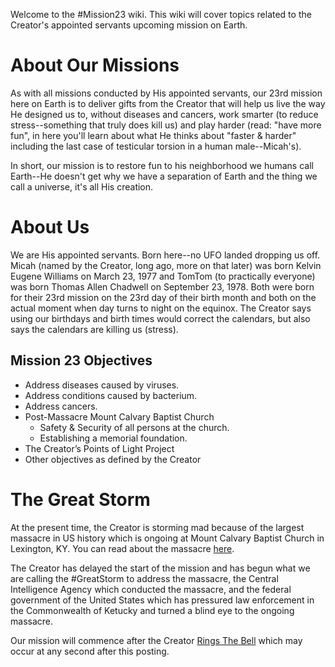 Welcome to the #Mission23 wiki.  This wiki will cover topics related to the Creator's appointed servants upcoming mission on Earth.

# About Our Missions
As with all missions conducted by His appointed servants, our 23rd mission here on Earth is to deliver gifts from the Creator that will help us live the way He designed us to, without diseases and cancers, work smarter (to reduce stress--something that truly does kill us) and play harder (read: "have more fun", in here you'll learn about what He thinks about "faster & harder" including the last case of testicular torsion in a human male--Micah's).

In short, our mission is to restore fun to his neighborhood we humans call Earth--He doesn't get why we have a separation of Earth and the thing we call a universe, it's all His creation.

# About Us
We are His appointed servants.  Born here--no UFO landed dropping us off.  Micah (named by the Creator, long ago, more on that later) was born Kelvin Eugene Williams on March 23, 1977 and TomTom (to practically everyone) was born Thomas Allen Chadwell on September 23, 1978.  Both were born for their 23rd mission on the 23rd day of their birth month and both on the actual moment when day turns to night on the equinox.  The Creator says using our birthdays and birth times would correct the calendars, but also says the calendars are killing us (stress).

## Mission 23 Objectives
* Address diseases caused by viruses.
* Address conditions caused by bacterium.
* Address cancers.
* Post-Massacre Mount Calvary Baptist Church
     - Safety & Security of all persons at the church. 
     - Establishing a memorial foundation. 
* The Creator’s Points of Light Project
* Other objectives as defined by the Creator

# The Great Storm
At the present time, the Creator is storming mad because of the largest massacre in US history which is ongoing at Mount Calvary Baptist Church in Lexington, KY.  You can read about the massacre [here](https://github.com/MCBCMF/MCBCMassacre#readme).

The Creator has delayed the start of the mission and has begun what we are calling the #GreatStorm to address the massacre, the Central Intelligence Agency which conducted the massacre, and the federal government of the United States which has pressured law enforcement in the Commonwealth of Ketucky and turned a blind eye to the ongoing massacre.

Our mission will commence after the Creator [Rings The Bell](https://github.com/Mission23/Mission23/wiki/The-Ringing-Of-The-Bell) which may occur at any second after this posting.